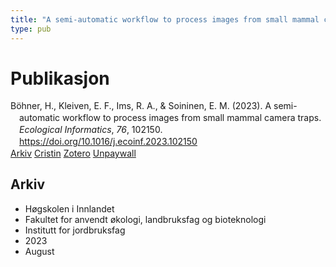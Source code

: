 ```yaml
---
title: "A semi-automatic workflow to process images from small mammal camera traps"
type: pub
---
```

<h1>Publikasjon</h1>
<article id="csl-bib-container-A4G86GY5" class="csl-bib-container">
  <div class="csl-bib-body" style="line-height: 1.35; padding-left: 1em; text-indent:-1em;">
  <div class="csl-entry">B&#xF6;hner, H., Kleiven, E. F., Ims, R. A., &amp; Soininen, E. M. (2023). A semi-automatic workflow to process images from small mammal camera traps. <i>Ecological Informatics</i>, <i>76</i>, 102150. <a href="https://doi.org/10.1016/j.ecoinf.2023.102150">https://doi.org/10.1016/j.ecoinf.2023.102150</a></div>
</div>
  <div class="csl-bib-buttons">
    <a href="#taxonomy-article-A4G86GY5" class="csl-bib-button">Arkiv</a>
    <a href="https://app.cristin.no/results/show.jsf?id=2167553" alt="Cristin URL" class="csl-bib-button">Cristin</a>
    <a href="http://zotero.org/groups/5022929/items/A4G86GY5" alt="Zotero URL" class="csl-bib-button">Zotero</a>
    <a href="https://doi.org/10.1016/j.ecoinf.2023.102150" class="csl-bib-button">Unpaywall</a>
  </div>
  <div id="csl-bib-meta-container-A4G86GY5"></div>
</article>
<div id="csl-bib-meta-A4G86GY5" class="csl-bib-meta">
  <article id="taxonomy-article-A4G86GY5" class="taxonomy-article">
    <h1>Arkiv</h1>
    <ul>
      <li>Høgskolen i Innlandet</li>
      <li>Fakultet for anvendt økologi, landbruksfag og bioteknologi</li>
      <li>Institutt for jordbruksfag</li>
      <li>2023</li>
      <li>August</li>
    </ul>
  </article>
</div>
